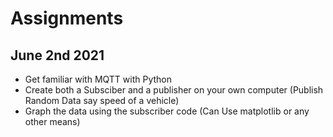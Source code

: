 # Assignments 
## June 2nd 2021
- Get familiar with MQTT with Python 
- Create both a Subsciber and a publisher on your own computer (Publish Random Data say speed of a vehicle)
- Graph the data using the subscriber code (Can Use matplotlib or any other means) 



